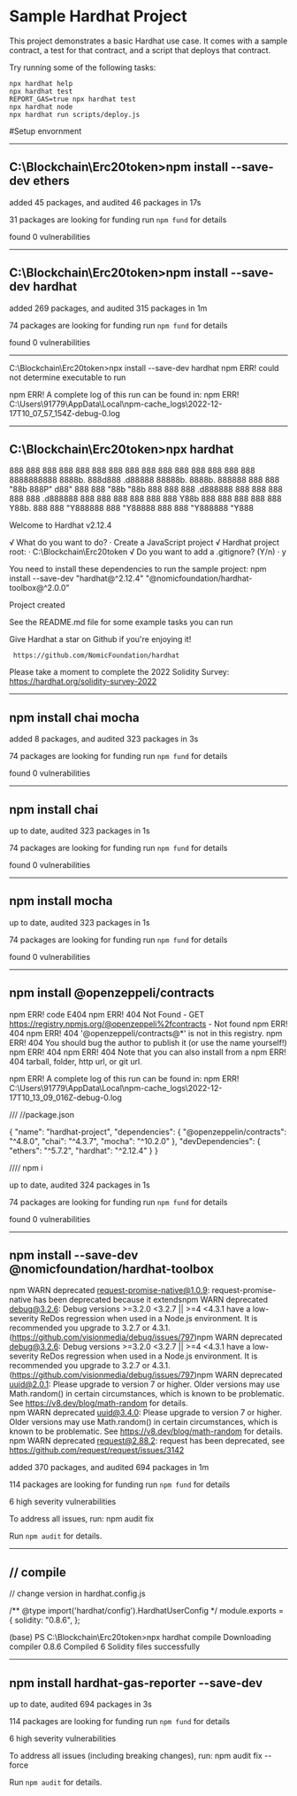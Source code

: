 # Sample Hardhat Project

This project demonstrates a basic Hardhat use case. It comes with a sample contract, a test for that contract, and a script that deploys that contract.

Try running some of the following tasks:

```shell
npx hardhat help
npx hardhat test
REPORT_GAS=true npx hardhat test
npx hardhat node
npx hardhat run scripts/deploy.js
```

#Setup envornment


------------------------------------
C:\Blockchain\Erc20token>npm install --save-dev ethers
------------------------------------
added 45 packages, and audited 46 packages in 17s

31 packages are looking for funding
  run `npm fund` for details

found 0 vulnerabilities

------------------------------------

C:\Blockchain\Erc20token>npm install --save-dev hardhat
------------------------------------

added 269 packages, and audited 315 packages in 1m

74 packages are looking for funding
  run `npm fund` for details

found 0 vulnerabilities

------------------------------------

C:\Blockchain\Erc20token>npx install --save-dev hardhat
npm ERR! could not determine executable to run

npm ERR! A complete log of this run can be found in:
npm ERR!     C:\Users\91779\AppData\Local\npm-cache\_logs\2022-12-17T10_07_57_154Z-debug-0.log

------------------------------------
C:\Blockchain\Erc20token>npx hardhat
------------------------------------

888    888                      888 888               888
888    888                      888 888               888
888    888                      888 888               888
8888888888  8888b.  888d888 .d88888 88888b.   8888b.  888888
888    888     "88b 888P"  d88" 888 888 "88b     "88b 888
888    888 .d888888 888    888  888 888  888 .d888888 888
888    888 888  888 888    Y88b 888 888  888 888  888 Y88b.
888    888 "Y888888 888     "Y88888 888  888 "Y888888  "Y888

Welcome to Hardhat v2.12.4

√ What do you want to do? · Create a JavaScript project
√ Hardhat project root: · C:\Blockchain\Erc20token
√ Do you want to add a .gitignore? (Y/n) · y

You need to install these dependencies to run the sample project:
  npm install --save-dev "hardhat@^2.12.4" "@nomicfoundation/hardhat-toolbox@^2.0.0"

Project created

See the README.md file for some example tasks you can run

Give Hardhat a star on Github if you're enjoying it!

     https://github.com/NomicFoundation/hardhat

Please take a moment to complete the 2022 Solidity Survey: https://hardhat.org/solidity-survey-2022


------------------------------------
npm install chai mocha
------------------------------------

added 8 packages, and audited 323 packages in 3s

74 packages are looking for funding
  run `npm fund` for details

found 0 vulnerabilities

------------------------------------
npm install chai
------------------------------------

up to date, audited 323 packages in 1s

74 packages are looking for funding
  run `npm fund` for details

found 0 vulnerabilities

------------------------------------
npm install mocha
------------------------------------

up to date, audited 323 packages in 1s

74 packages are looking for funding
  run `npm fund` for details

found 0 vulnerabilities

------------------------------------
npm install @openzeppeli/contracts
------------------------------------

npm ERR! code E404
npm ERR! 404 Not Found - GET https://registry.npmjs.org/@openzeppeli%2fcontracts - Not found
npm ERR! 404
npm ERR! 404  '@openzeppeli/contracts@*' is not in this registry.
npm ERR! 404 You should bug the author to publish it (or use the name yourself!)
npm ERR! 404
npm ERR! 404 Note that you can also install from a
npm ERR! 404 tarball, folder, http url, or git url.

npm ERR! A complete log of this run can be found in:
npm ERR!     C:\Users\91779\AppData\Local\npm-cache\_logs\2022-12-17T10_13_09_016Z-debug-0.log

///
//package.json

{
  "name": "hardhat-project",
  "dependencies": {
    "@openzeppelin/contracts": "^4.8.0",
    "chai": "^4.3.7",
    "mocha": "^10.2.0"
  },
  "devDependencies": {
    "ethers": "^5.7.2",
    "hardhat": "^2.12.4"
  }
}

////
npm i

up to date, audited 324 packages in 1s

74 packages are looking for funding
  run `npm fund` for details

found 0 vulnerabilities


------------------------------------
npm install --save-dev @nomicfoundation/hardhat-toolbox
------------------------------------

npm WARN deprecated request-promise-native@1.0.9: request-promise-native has been deprecated because it extendsnpm WARN deprecated debug@3.2.6: Debug versions >=3.2.0 <3.2.7 || >=4 <4.3.1 have a low-severity ReDos regression when used in a Node.js environment. It is recommended you upgrade to 3.2.7 or 4.3.1. (https://github.com/visionmedia/debug/issues/797)npm WARN deprecated debug@3.2.6: Debug versions >=3.2.0 <3.2.7 || >=4 <4.3.1 have a low-severity ReDos regression when used in a Node.js environment. It is recommended you upgrade to 3.2.7 or 4.3.1. (https://github.com/visionmedia/debug/issues/797)npm WARN deprecated uuid@2.0.1: Please upgrade  to version 7 or higher.  Older versions may use Math.random() in certain circumstances, which is known to be problematic.  See https://v8.dev/blog/math-random for details.   
npm WARN deprecated uuid@3.4.0: Please upgrade  to version 7 or higher.  Older versions may use Math.random() in certain circumstances, which is known to be problematic.  See https://v8.dev/blog/math-random for details.   
npm WARN deprecated request@2.88.2: request has been deprecated, see https://github.com/request/request/issues/3142

added 370 packages, and audited 694 packages in 1m

114 packages are looking for funding
  run `npm fund` for details

6 high severity vulnerabilities

To address all issues, run:
  npm audit fix

Run `npm audit` for details.

------------------------------------
// compile
------------------------------------
// change version in hardhat.config.js

/** @type import('hardhat/config').HardhatUserConfig */
module.exports = {
  solidity: "0.8.6",
};


(base) PS C:\Blockchain\Erc20token>npx hardhat compile
Downloading compiler 0.8.6
Compiled 6 Solidity files successfully

------------------------------------
npm install hardhat-gas-reporter --save-dev 
------------------------------------

up to date, audited 694 packages in 3s

114 packages are looking for funding
  run `npm fund` for details

6 high severity vulnerabilities

To address all issues (including breaking changes), run:
  npm audit fix --force

Run `npm audit` for details.
